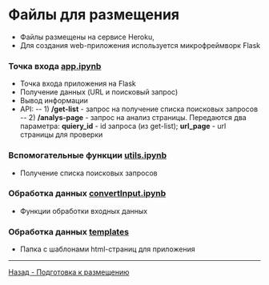 # Файлы для размещения

- Файлы размещены на сервисе Heroku,
- Для создания web-приложения используется микрофреймворк Flask


### Точка входа <a href="app.ipynb">app.ipynb</a>

- Точка входа приложения на Flask
- Получение данных (URL и поисковый запрос)
- Вывод информации
- API: 
-- 1) **/get-list** - запрос на получение списка поисковых запросов
-- 2) **/analys-page** - запрос на анализ страницы. Передаются два параметра: **quiery_id** - id запроса (из get-list); **url_page** - url страницы для проверки

### Вспомогательные функции <a href="utils.ipynb">utils.ipynb</a>

- Получение списка поисковых запросов

### Обработка данных <a href="convertInput.ipynb">convertInput.ipynb</a>

- Функции обработки входных данных

### Обработка данных <a href="templates">templates</a>

- Папка с шаблонами html-страниц для приложения

<hr>

<a href='../prepareToDeploy'>Назад - Подготовка к размещению</a> <br>
